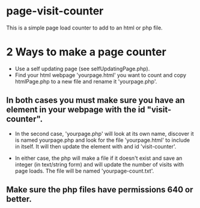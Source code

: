 # page-visit-counter
This is a simple page load counter to add to an html or php file.

# 2 Ways to make a page counter

* Use a self updating page (see selfUpdatingPage.php).
* Find your html webpage 'yourpage.html' you want to count and copy htmlPage.php to a new file and rename it 'yourpage.php'.

## In both cases you must make sure you have an element in your webpage with the id "visit-counter".

* In the second case, 'yourpage.php' will look at its own name, discover it is named yourpage.php and look for the file 'yourpage.html' to include in itself.  It will then update the element with and id 'visit-counter'.

* In either case, the php will make a file if it doesn't exist and save an integer (in text/string form) and will update the number of visits with page loads.  The file will be named 'yourpage-count.txt'.

## Make sure the php files have permissions 640 or better.
